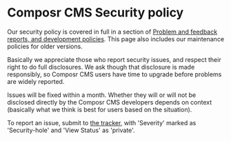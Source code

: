 # Composr CMS Security policy #

Our security policy is covered in full in a section of [Problem and feedback reports, and development policies](https://compo.sr/docs/tut-software-feedback.htm). This page also includes our maintenance policies for older versions.

Basically we appreciate those who report security issues, and respect their right to do full disclosures. We ask though that disclosure is made responsibly, so Composr CMS users have time to upgrade before problems are widely reported.

Issues will be fixed within a month. Whether they will or will not be disclosed directly by the Composr CMS developers depends on context (basically what we think is best for users based on the situation).

To report an issue, submit to [the tracker](https://compo.sr/tracker), with 'Severity' marked as 'Security-hole' and 'View Status' as 'private'.

